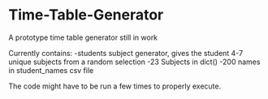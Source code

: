 # Time-Table-Generator
A prototype time table generator still in work

Currently contains:
-students subject generator, gives the student 4-7 unique subjects from a random selection
-23 Subjects in dict()
-200 names in student_names csv file

The code might have to be run a few times to properly execute.

